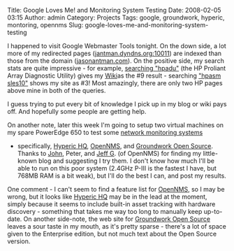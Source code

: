 Title: Google Loves Me! and Monitoring System Testing
Date: 2008-02-05 03:15
Author: admin
Category: Projects
Tags: google, groundwork, hyperic, montoring, opennms
Slug: google-loves-me-and-monitoring-system-testing

I happened to visit Google Webmaster Tools tonight. On the down side, a
lot more of my redirected pages
([jantman.dyndns.org:10011](http://jantman.dyndns.org:10011/)) are
indexed than those from the domain
([jasonantman.com](http://www.jasonantman.com)). On the positive side,
my search stats are quite impressive - for example, [searching
"hpadu"](http://www.google.com/search?num=50&hl=en&safe=off&q=hpadu&btnG=Search)
(the HP Proliant Array Diagnostic Utility) gives my
[Wiki](http://www.jasonantman.com)as the \#9 result - searching ["hpasm
sles10"](http://www.google.com/search?q=hpasm+sles10&hl=en) shows my
site as \#3! Most amazingly, there are only two HP pages above mine in
both of the queries.

I guess trying to put every bit of knowledge I pick up in my blog or
wiki pays off. And hopefully some people are getting help.

On another note, later this week I'm going to setup two virtual machines
on my spare PowerEdge 650 to test some [network monitoring
systems](http://www.jasonantman.com/blog/2008/01/network-monitoring.html)
- specifically, [Hyperic
HQ](http://www.hyperic.com/products/hq_oss.html),
[OpenNMS](http://www.opennms.org/), and [Groundwork Open
Source](http://www.groundworkopensource.com/products/os-overview.html).
Thanks to [John](http://www.johnmwillis.com), Peter, and [Jeff
G](http://jeffgehlbach.com/). (of OpenNMS) for finding my little-known
blog and suggesting I try them. I don't know how much I'll be able to
run on this poor system (2.4GHz P-III is the fastest I have, but 768MB
RAM is a bit weak), but I'll do the best I can, and post my results.

One comment - I can't seem to find a feature list for
[OpenNMS](http://www.opennms.org/), so I may be wrong, but it looks like
[Hyperic HQ](http://www.hyperic.com/products/hq_oss.html) may be in the
lead at the moment, simply because it seems to include built-in asset
tracking with hardware discovery - something that takes me way too long
to manually keep up-to-date. On another side-note, the web site for
[Groundwork Open
Source](http://www.groundworkopensource.com/products/os-overview.html)
leaves a sour taste in my mouth, as it's pretty sparse - there's a lot
of space given to the Enterprise edition, but not much text about the
Open Source version.
